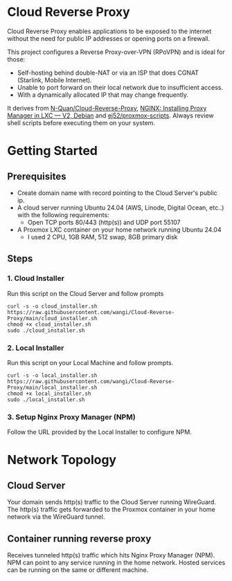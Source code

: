 # Cloud Reverse Proxy
Cloud Reverse Proxy enables applications to be exposed to the internet without the need for public IP addresses or opening ports on a firewall.

This project configures a Reverse Proxy-over-VPN (RPoVPN) and is ideal for those:
- Self-hosting behind double-NAT or via an ISP that does CGNAT (Starlink, Mobile Internet).
- Unable to port forward on their local network due to insufficient access.
- With a dynamically allocated IP that may change frequently.

It derives from [N-Quan/Cloud-Reverse-Proxy](https://github.com/N-Quan/Cloud-Reverse-Proxy), [NGINX: Installing Proxy Manager in LXC — V2, Debian](https://medium.com/@rar1871/nginx-installing-proxy-manager-in-lxc-v2-debian-d4d4c98109b1) and [ej52/proxmox-scripts](https://github.com/ej52/proxmox-scripts). Always review shell scripts before executing them on your system.

# Getting Started
## Prerequisites
- Create domain name with record pointing to the Cloud Server's public ip.
- A cloud server running Ubuntu 24.04 (AWS, Linode, Digital Ocean, etc..) with the following requirements:
    - Open TCP ports 80/443 (http(s)) and UDP port 55107
- A Proxmox LXC container on your home network running Ubuntu 24.04
    - I used 2 CPU, 1GB RAM, 512 swap, 8GB primary disk

## Steps
### 1. Cloud Installer
Run this script on the Cloud Server and follow prompts
```
curl -s -o cloud_installer.sh https://raw.githubusercontent.com/wangi/Cloud-Reverse-Proxy/main/cloud_installer.sh
chmod +x cloud_installer.sh
sudo ./cloud_installer.sh
```

### 2. Local Installer
Run this script on your Local Machine and follow prompts.
```
curl -s -o local_installer.sh https://raw.githubusercontent.com/wangi/Cloud-Reverse-Proxy/main/local_installer.sh
chmod +x local_installer.sh
sudo ./local_installer.sh
```

### 3. Setup Nginx Proxy Manager (NPM)
Follow the URL provided by the Local Installer to configure NPM.

# Network Topology
## Cloud Server
Your domain sends http(s) traffic to the Cloud Server running WireGuard. The http(s) traffic gets forwarded to the Proxmox container in your home network via the WireGuard tunnel.

## Container running reverse proxy
Receives tunneled http(s) traffic which hits Nginx Proxy Manager (NPM).
NPM can point to any service running in the home network. Hosted services can be running on the same or different machine.
